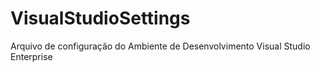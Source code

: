 # VisualStudioSettings
Arquivo de configuração do Ambiente de Desenvolvimento Visual Studio Enterprise
